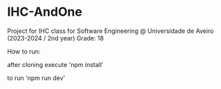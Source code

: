# IHC-AndOne
Project for IHC class for Software Engineering @ Universidade de Aveiro (2023-2024 / 2nd year)
Grade: 18

How to run:

after cloning execute 'npm install'

to run 'npm run dev'

